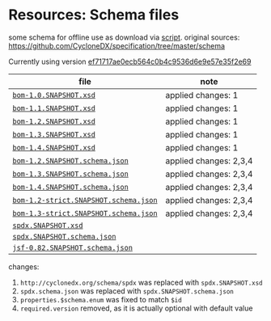 # Resources: Schema files

some schema for offline use as download via [script](../../tools/schema-downloader/download.js). 
original sources: <https://github.com/CycloneDX/specification/tree/master/schema>

Currently using version
[ef71717ae0ecb564c0b4c9536d6e9e57e35f2e69](https://github.com/CycloneDX/specification/tree/ef71717ae0ecb564c0b4c9536d6e9e57e35f2e69/schema)

| file | note |
|------|------|
| [`bom-1.0.SNAPSHOT.xsd`](bom-1.0.SNAPSHOT.xsd) | applied changes: 1 |
| [`bom-1.1.SNAPSHOT.xsd`](bom-1.1.SNAPSHOT.xsd) | applied changes: 1 |
| [`bom-1.2.SNAPSHOT.xsd`](bom-1.2.SNAPSHOT.xsd) | applied changes: 1 |
| [`bom-1.3.SNAPSHOT.xsd`](bom-1.3.SNAPSHOT.xsd) | applied changes: 1 |
| [`bom-1.4.SNAPSHOT.xsd`](bom-1.4.SNAPSHOT.xsd) | applied changes: 1 |
| [`bom-1.2.SNAPSHOT.schema.json`](bom-1.2.SNAPSHOT.schema.json) | applied changes: 2,3,4 |
| [`bom-1.3.SNAPSHOT.schema.json`](bom-1.3.SNAPSHOT.schema.json) | applied changes: 2,3,4 |
| [`bom-1.4.SNAPSHOT.schema.json`](bom-1.4.SNAPSHOT.schema.json) | applied changes: 2,3,4 |
| [`bom-1.2-strict.SNAPSHOT.schema.json`](bom-1.2-strict.SNAPSHOT.schema.json) | applied changes: 2,3,4 |
| [`bom-1.3-strict.SNAPSHOT.schema.json`](bom-1.3-strict.SNAPSHOT.schema.json) | applied changes: 2,3,4 |
| [`spdx.SNAPSHOT.xsd`](spdx.SNAPSHOT.xsd) | |
| [`spdx.SNAPSHOT.schema.json`](spdx.SNAPSHOT.schema.json) | |
| [`jsf-0.82.SNAPSHOT.schema.json`](jsf-0.82.SNAPSHOT.schema.json) | |

changes: 
1. `http://cyclonedx.org/schema/spdx` was replaced with `spdx.SNAPSHOT.xsd`
2. `spdx.schema.json` was replaced with `spdx.SNAPSHOT.schema.json`
3. `properties.$schema.enum` was fixed to match `$id`
4. `required.version` removed, as it is actually optional with default value

